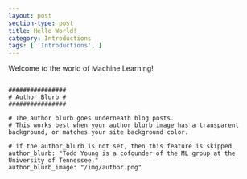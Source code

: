 ```yaml
---
layout: post
section-type: post
title: Hello World!
category: Introductions
tags: [ 'Introductions', ]
---
```


Welcome to the world of Machine Learning!

<pre><code data-trim class="yaml">
################
# Author Blurb #
################

# The author blurb goes underneath blog posts.
# This works best when your author blurb image has a transparent background, or matches your site background color.

# if the author_blurb is not set, then this feature is skipped
author_blurb: "Todd Young is a cofounder of the ML group at the University of Tennessee."
author_blurb_image: "/img/author.png"
</code></pre>
